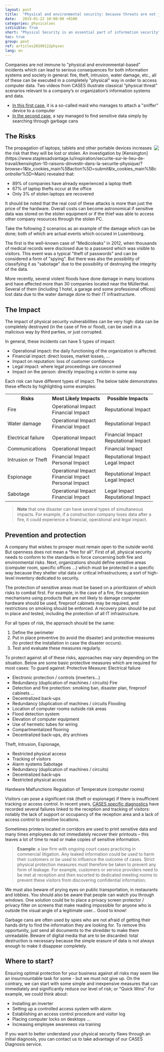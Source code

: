 ```yaml
---
layout: post
title:  "Physical and environmental security: because threats are not just digital ..."
date:   2019-01-22 10:00:00 +0100
categories: physicalsec
isVisible: True
short: "Physical Security is an essential part of information security"
toc: true
group: post
ref: articles20190122physec
lang: en
---
```

Companies are not immune to "physical and environmental-based" incidents which can lead to serious consequences for both information systems and society in general: fire, theft, intrusion, water damage, etc., all of these can be executed in a completely "physical" way in order to access computer data.
Two videos from CASES illustrate classical “physical threat” scenarios relevant to a company’s or organization’s information systems and data.

* [In this first case](https://www.youtube.com/watch?v=BEEic3DZIho), it is a so-called maid who manages to attach a "sniffer" device to a computer
* [In the second case](https://www.youtube.com/watch?v=pMN6GVa2wPg), a spy managed to find sensitive data simply by searching through garbage cans

## The Risks
<img src="{% link assets/img/2019/GangsterChartsmall.png %}" style="float: right;" />
The propagation of laptops, tablets and other portable devices increases the risk that they will be lost or stolen. An investigation by [Kensington](https://www.staplesadvantage.lu/inspiration/securite-sur-le-lieu-de-travail/kensington-10-raisons-dinvestir-dans-la-securite-physique/?browse=1&tx_cookies_main%5Baction%5D=submit&tx_cookies_main%5Bcontroller%5D=Main) revealed that:

* 89% of companies have already experienced a laptop theft
* 67% of laptop thefts occur at the office
* Only 3% of stolen laptops are recovered

It should be noted that the real cost of these attacks is more than just the price of the hardware. Overall costs can become astronomical if sensitive data was stored on the stolen equipment or if the thief was able to access other company resources through the stolen PC.

Take the following 2 scenarios as an example of the damage which can be done; both of which are actual events which occured in Luxembourg.

The first is the well-known case of "Medicoleaks” in 2012, when thousands of medical records were disclosed due to a password which was visible to visitors. This event was a typical "theft of passwords" and can be considered a form of "spying". But there was also the possibility of classifying it as "sabotage" due to the possibility of destroying the integrity of the data.

More recently, several violent floods have done damage in many locations and have affected more than 30 companies located near the Müllerthal. Several of them (including 1 hotel, a garage and some professional offices) lost data due to the water damage done to their IT infrastructure.


## The Impact
The impact of physical security vulnerabilities can be very high: data can be completely destroyed (in the case of fire or flood), can be used in a malicious way by third parties, or just corrupted.

In general, these incidents can have 5 types of impact:

* Operational impact: the daily functioning of the organization is affected.
* Financial impact: direct losses, market losses, ...
* Impact on reputation: loss of customer confidence
* Legal impact: where legal proceedings are concerned
* Impact on the person: directly impacting a victim in some way

Each risk can have different types of impact. The below table demonstrates these effects by highlighting some examples:
<table class="post-table">
<tr>
<th>Risks</th>
<th>Most Likely Impacts</th>
<th>Possible Impacts</th>
</tr>
<tr>
<td>Fire</td>
<td>Operational Impact<br>
Financial Impact</td>
<td>Reputational Impact</td>
</tr>
<tr>
<td>Water damage</td>
<td>Operational Impact<br>
Financial Impact</td>
<td>Reputational Impact</td>
</tr>
<tr>
<td>Electrical failure</td>
<td>Operational Impact</td>
<td>Financial Impact<br>
Reputational Impact</td>
</tr>
<tr>
<td>Communications</td>
<td>Operational Impact</td>
<td>Financial Impact</td>
</tr>
<tr>
<td>Intrusion or Theft</td>
<td>Financial Impact<br>
Personal Impact</td>
<td>Reputational Impact<br>
Legal Impact</td>
</tr>
<tr>
<td>Espionage</td>
<td>Operational Impact<br>
Financial Impact<br>
Personal Impact</td>
<td>Reputational Impact<br>
Legal Impact</td>
</tr>
<tr>
<td>Sabotage</td>
<td>Operational Impact<br>
Financial Impact</td>
<td>Legal Impact<br>
Reputational Impact</td>
</tr>
</table>

> **Note** that one disaster can have several types of simultaneous impacts. For example, if a construction company loses data after a fire, it could experience a financial, operational and legal impact.




## Prevention and protection
A company that wishes to prosper must remain open to the outside world. But openness does not mean a “free for all”. First of all, physical security needs to conform to the standards in force concerning both fire and environmental risks. Next, organizations should define sensitive areas (computer room, specific offices ...) which must be protected in a specific way because they shelter vital data or critical infrastructures; a sort of high-level inventory dedicated to security.

The protection of sensitive areas must be based on a prioritizaion of which risks to combat first. For example, in the case of a fire, fire suppression mechanisms using products that are not likely to damage computer hardware should be used, fireproof cabinets may be required, and restrictions on smoking should be enforced. A recovery plan should be put in place and tested, including the protection of all IT infrastructure.

For all types of risk, the approach should be the same:
1. Define the perimeter
2. Put in place preventive (to avoid the disaster) and protective measures (to protect the installation in case the disaster occurs).
3. Test and evaluate these measures regularly.

To protect against all of these risks, approaches may vary depending on the situation. Below are some basic protective measures which are required for most cases:
To guard against:
Protective Measure:
Electrical failure
* Electronic protection / controls (inverters…)
* Redundancy (duplication of machines / circuits)
Fire
* Detection and fire protection: smoking ban, disaster plan, fireproof cabinets ...
* Decentralized back-ups
* Redundancy (duplication of machines / circuits
Flooding
* Location of computer rooms outside risk areas
* Flood detection system
* Elevation of computer equipment
* Use of hermetic tubes for wiring
* Compartmentalized flooring
* Decentralized back-ups, dry archives

Theft,
Intrusion,
Espionage,

* Restricted physical access
* Tracking of visitors
* Alarm systems
Sabotage
* Redundancy (duplication of machines / circuits)
* Decentralized back-ups
* Restricted physical access

Hardware Malfunctions
Regulation of Temperature (computer rooms)



Visitors can pose a significant risk (theft or espionage) if there is insufficient tracking or access control. In recent years, [CASES specific diagnostics](https://www.cases.lu/diagnostic.html) have recorded several failures linked to the reception and tracking of visitors: notably the lack of support or occupancy of the reception area and a lack of access control to sensitive locations.

Sometimes printers located in corridors are used to print sensitive data and many times employees do not immediately recover their printouts – this leaves a lot of time to read or make copies of sensitive information.

> **Example**: a law firm with ongoing court cases practicing in commercial litigation. Any leaked information could be used to harm their customers or be used to influence the outcome of cases. Strict physical protection measures must therefore be taken to prevent any form of leakage. For example, customers or service providers need to be met at reception and then escorted to dedicated meeting rooms to prevent these visitors from discovering confidential information.

We must also beware of prying eyes on public transportation, in restaurants and lobbies. You should also be aware that people can watch you through windows. One solution could be to place a privacy screen protector / privacy filter on screens that make reading impossible for anyone who is outside the visual angle of a legitimate user... Good to know!

Garbage cans are often used by spies who are not afraid of getting their hands dirty to find the information they are looking for. To remove this opportunity, just send all documents to the shredder to make them unreadable. Beware of digital media that are to be discarded: total destruction is necessary because the simple erasure of data is not always enough to make it disappear completely.

## Where to start?
Ensuring optimal protection for your business against all risks may seem like an insurmountable task for some - but we must not give up. On the contrary, we can start with some simple and inexpensive measures that can immediately and significantly reduce our level of risk; or "Quick Wins". For example, we could think about:

* Installing an inverter
* Setting up a controlled access system with alarm
* Establishing an access control procedure and visitor log
* Placing computer locks on desktops ...
* Increasing employee awareness via training

If you want to better understand your physical security flaws through an initial diagnosis, you can contact us to take advantage of our CASES Diagnosis service.
